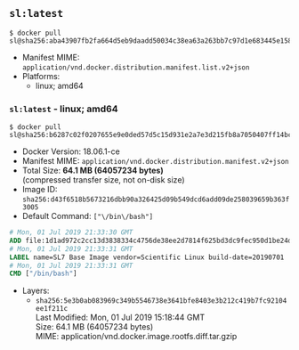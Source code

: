 ## `sl:latest`

```console
$ docker pull sl@sha256:aba43907fb2fa664d5eb9daadd50034c38ea63a263bb7c97d1e683445e158caf
```

-	Manifest MIME: `application/vnd.docker.distribution.manifest.list.v2+json`
-	Platforms:
	-	linux; amd64

### `sl:latest` - linux; amd64

```console
$ docker pull sl@sha256:b6287c02f0207655e9e0ded57d5c15d931e2a7e3d215fb8a7050407ff14bc25e
```

-	Docker Version: 18.06.1-ce
-	Manifest MIME: `application/vnd.docker.distribution.manifest.v2+json`
-	Total Size: **64.1 MB (64057234 bytes)**  
	(compressed transfer size, not on-disk size)
-	Image ID: `sha256:d43f6518b5673216dbb90a326425d09b549dcd6add09de258039659b363f3005`
-	Default Command: `["\/bin\/bash"]`

```dockerfile
# Mon, 01 Jul 2019 21:33:30 GMT
ADD file:1d1ad972c2cc13d3838334c4756de38ee2d7814f625bd3dc9fec950d1be24d4e in / 
# Mon, 01 Jul 2019 21:33:31 GMT
LABEL name=SL7 Base Image vendor=Scientific Linux build-date=20190701
# Mon, 01 Jul 2019 21:33:31 GMT
CMD ["/bin/bash"]
```

-	Layers:
	-	`sha256:5e3b0ab083969c349b5546738e3641bfe8403e3b212c419b7fc92104ee1f211c`  
		Last Modified: Mon, 01 Jul 2019 15:18:44 GMT  
		Size: 64.1 MB (64057234 bytes)  
		MIME: application/vnd.docker.image.rootfs.diff.tar.gzip

